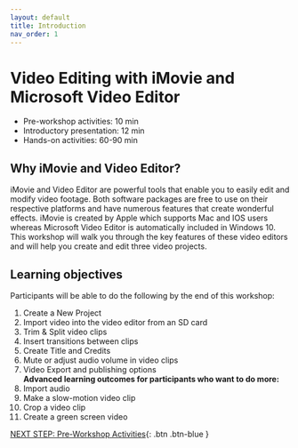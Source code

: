 ```yaml
---
layout: default
title: Introduction 
nav_order: 1
---
```

# Video Editing with iMovie and Microsoft Video Editor

- Pre-workshop activities: 10 min 
- Introductory presentation: 12 min
- Hands-on activities: 60-90 min

## Why iMovie and Video Editor? 

iMovie and Video Editor are powerful tools that enable you to easily edit and modify video footage. Both software packages are free to use on their respective platforms and have numerous features that create wonderful effects. iMovie is created by Apple which supports Mac and IOS users whereas Microsoft Video Editor is automatically included in Windows 10. This workshop will walk you through the key features of these video editors and will help you create and edit three video projects. 

## Learning objectives
Participants will be able to do the following by the end of this workshop: 

1. Create a New Project
2. Import video into the video editor from an SD card
3. Trim & Split video clips
4. Insert transitions between clips
5. Create Title and Credits
6. Mute or adjust audio volume in video clips
7. Video Export and publishing options<br>
**Advanced learning outcomes for participants who want to do more:**<br>
8. Import audio
9. Make a slow-motion video clip
10. Crop a video clip
11. Create a green screen video

[NEXT STEP: Pre-Workshop Activities](pre-workshop.html){: .btn .btn-blue }
